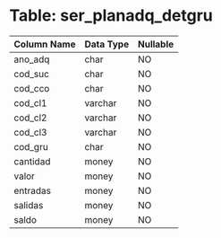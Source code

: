 # Table: ser_planadq_detgru

| Column Name | Data Type | Nullable |
|-------------|-----------|----------|
| ano_adq | char | NO |
| cod_suc | char | NO |
| cod_cco | char | NO |
| cod_cl1 | varchar | NO |
| cod_cl2 | varchar | NO |
| cod_cl3 | varchar | NO |
| cod_gru | char | NO |
| cantidad | money | NO |
| valor | money | NO |
| entradas | money | NO |
| salidas | money | NO |
| saldo | money | NO |
